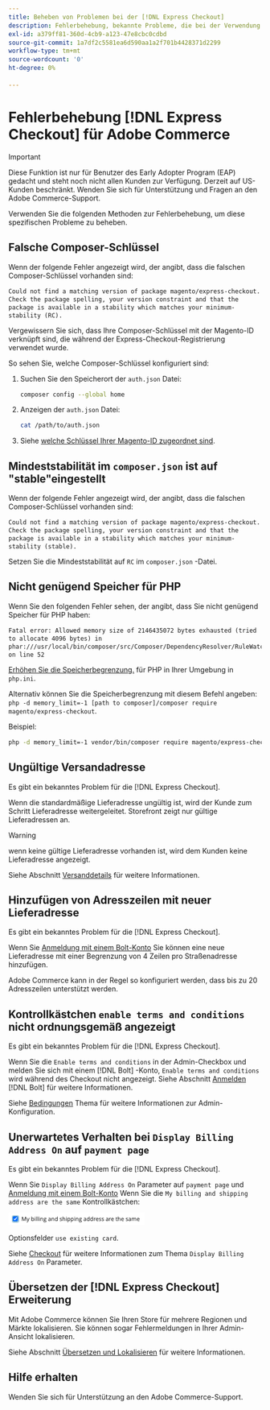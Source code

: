 ```yaml
---
title: Beheben von Problemen bei der [!DNL Express Checkout]
description: Fehlerbehebung, bekannte Probleme, die bei der Verwendung des [!DNL Express Checkout] für die Adobe Commerce-Erweiterung.
exl-id: a379ff81-360d-4cb9-a123-47e8cbc0cdbd
source-git-commit: 1a7df2c5581ea6d590aa1a2f701b4428371d2299
workflow-type: tm+mt
source-wordcount: '0'
ht-degree: 0%

---
```


# Fehlerbehebung [!DNL Express Checkout] für Adobe Commerce

>[!IMPORTANT]
>
> Diese Funktion ist nur für Benutzer des Early Adopter Program (EAP) gedacht und steht noch nicht allen Kunden zur Verfügung. Derzeit auf US-Kunden beschränkt. Wenden Sie sich für Unterstützung und Fragen an den Adobe Commerce-Support.

Verwenden Sie die folgenden Methoden zur Fehlerbehebung, um diese spezifischen Probleme zu beheben.

## Falsche Composer-Schlüssel

Wenn der folgende Fehler angezeigt wird, der angibt, dass die falschen Composer-Schlüssel vorhanden sind:

```terminal
Could not find a matching version of package magento/express-checkout. Check the package spelling, your version constraint and that the package is available in a stability which matches your minimum-stability (RC).
```

Vergewissern Sie sich, dass Ihre Composer-Schlüssel mit der Magento-ID verknüpft sind, die während der Express-Checkout-Registrierung verwendet wurde.

So sehen Sie, welche Composer-Schlüssel konfiguriert sind:

1. Suchen Sie den Speicherort der `auth.json` Datei:

   ```bash
   composer config --global home
   ```

1. Anzeigen der `auth.json` Datei:

   ```bash
   cat /path/to/auth.json
   ```

1. Siehe [welche Schlüssel Ihrer Magento-ID zugeordnet sind](https://devdocs.magento.com/guides/v2.4/install-gde/prereq/connect-auth.html).

## Mindeststabilität im `composer.json` ist auf &quot;stable&quot;eingestellt

Wenn der folgende Fehler angezeigt wird, der angibt, dass die falschen Composer-Schlüssel vorhanden sind:

```terminal
Could not find a matching version of package magento/express-checkout. Check the package spelling, your version constraint and that the package is available in a stability which matches your minimum-stability (stable).
```

Setzen Sie die Mindeststabilität auf `RC` im `composer.json` -Datei.

## Nicht genügend Speicher für PHP

Wenn Sie den folgenden Fehler sehen, der angibt, dass Sie nicht genügend Speicher für PHP haben:

```terminal
Fatal error: Allowed memory size of 2146435072 bytes exhausted (tried to allocate 4096 bytes) in phar:///usr/local/bin/composer/src/Composer/DependencyResolver/RuleWatchGraph.php on line 52
```

[Erhöhen Sie die Speicherbegrenzung.](https://devdocs.magento.com/cloud/project/magento-app-php-ini.html#increase-php-memory-limit) für PHP in Ihrer Umgebung in `php.ini`.

Alternativ können Sie die Speicherbegrenzung mit diesem Befehl angeben: `php -d memory_limit=-1 [path to composer]/composer require magento/express-checkout`.

Beispiel:

```bash
php -d memory_limit=-1 vendor/bin/composer require magento/express-checkout
```

## Ungültige Versandadresse

Es gibt ein bekanntes Problem für die [!DNL Express Checkout].

Wenn die standardmäßige Lieferadresse ungültig ist, wird der Kunde zum Schritt Lieferadresse weitergeleitet. Storefront zeigt nur gültige Lieferadressen an.

>[!WARNING]
>
> wenn keine gültige Lieferadresse vorhanden ist, wird dem Kunden keine Lieferadresse angezeigt.

Siehe Abschnitt [Versanddetails](../express-checkout/shipping-details.md) für weitere Informationen.

## Hinzufügen von Adresszeilen mit neuer Lieferadresse

Es gibt ein bekanntes Problem für die [!DNL Express Checkout].

Wenn Sie [Anmeldung mit einem Bolt-Konto](https://help.bolt.com/shoppers/guides/checkout/log-in/) Sie können eine neue Lieferadresse mit einer Begrenzung von 4 Zeilen pro Straßenadresse hinzufügen.

Adobe Commerce kann in der Regel so konfiguriert werden, dass bis zu 20 Adresszeilen unterstützt werden.

## Kontrollkästchen `enable terms and conditions` nicht ordnungsgemäß angezeigt

Es gibt ein bekanntes Problem für die [!DNL Express Checkout].

Wenn Sie die `Enable terms and conditions` in der Admin-Checkbox und melden Sie sich mit einem [!DNL Bolt] -Konto, `Enable terms and conditions` wird während des Checkout nicht angezeigt. Siehe Abschnitt [Anmelden](https://help.bolt.com/shoppers/account/login-dashboard/) [!DNL Bolt] für weitere Informationen.

Siehe [Bedingungen](https://docs.magento.com/user-guide/sales/terms-and-conditions.html) Thema für weitere Informationen zur Admin-Konfiguration.

## Unerwartetes Verhalten bei `Display Billing Address On` auf `payment page`

Es gibt ein bekanntes Problem für die [!DNL Express Checkout].

Wenn Sie `Display Billing Address On` Parameter auf `payment page` und [Anmeldung mit einem Bolt-Konto](https://help.bolt.com/shoppers/guides/checkout/log-in/) Wenn Sie die `My billing and shipping address are the same` Kontrollkästchen:

![Gleiche Adresse](assets/checked-address.png)

Optionsfelder `use existing card`.

Siehe [Checkout](https://docs.magento.com/user-guide/configuration/sales/checkout.html) für weitere Informationen zum Thema `Display Billing Address On` Parameter.

## Übersetzen der [!DNL Express Checkout] Erweiterung

Mit Adobe Commerce können Sie Ihren Store für mehrere Regionen und Märkte lokalisieren. Sie können sogar Fehlermeldungen in Ihrer Admin-Ansicht lokalisieren.

Siehe Abschnitt [Übersetzen und Lokalisieren](https://devdocs.magento.com/guides/v2.4/frontend-dev-guide/translations/xlate.html) für weitere Informationen.

## Hilfe erhalten

Wenden Sie sich für Unterstützung an den Adobe Commerce-Support.
